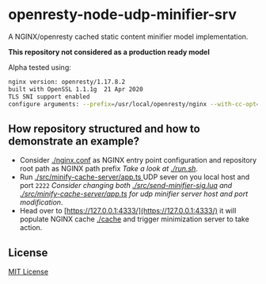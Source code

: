 # openresty-node-udp-minifier-srv

A NGINX/openresty cached static content minifier model implementation.

**This repository not considered as a production ready model**

Alpha tested using:

```sh
nginx version: openresty/1.17.8.2
built with OpenSSL 1.1.1g  21 Apr 2020
TLS SNI support enabled
configure arguments: --prefix=/usr/local/openresty/nginx --with-cc-opt='-O2 -DNGX_LUA_ABORT_AT_PANIC -I/usr/local/openresty/zlib/include -I/usr/local/openresty/pcre/include -I/usr/local/openresty/openssl111/include' --add-module=../ngx_devel_kit-0.3.1 --add-module=../echo-nginx-module-0.62 --add-module=../xss-nginx-module-0.06 --add-module=../ngx_coolkit-0.2 --add-module=../set-misc-nginx-module-0.32 --add-module=../form-input-nginx-module-0.12 --add-module=../encrypted-session-nginx-module-0.08 --add-module=../srcache-nginx-module-0.32 --add-module=../ngx_lua-0.10.17 --add-module=../ngx_lua_upstream-0.07 --add-module=../headers-more-nginx-module-0.33 --add-module=../array-var-nginx-module-0.05 --add-module=../memc-nginx-module-0.19 --add-module=../redis2-nginx-module-0.15 --add-module=../redis-nginx-module-0.3.7 --add-module=../ngx_stream_lua-0.0.8 --with-ld-opt='-Wl,-rpath,/usr/local/openresty/luajit/lib -L/usr/local/openresty/zlib/lib -L/usr/local/openresty/pcre/lib -L/usr/local/openresty/openssl111/lib -Wl,-rpath,/usr/local/openresty/zlib/lib:/usr/local/openresty/pcre/lib:/usr/local/openresty/openssl111/lib' --with-pcre-jit --with-stream --with-stream_ssl_module --with-stream_ssl_preread_module --with-http_v2_module --without-mail_pop3_module --without-mail_imap_module --without-mail_smtp_module --with-http_stub_status_module --with-http_realip_module --with-http_addition_module --with-http_auth_request_module --with-http_secure_link_module --with-http_random_index_module --with-http_gzip_static_module --with-http_sub_module --with-http_dav_module --with-http_flv_module --with-http_mp4_module --with-http_gunzip_module --with-threads --with-stream --with-stream_ssl_preread_module --with-http_ssl_module

```

## How repository structured and how to demonstrate an example?

- Consider [./nginx.conf](./nginx.conf) as NGINX entry point configuration and repository root path as NGINX path prefix _Take a look at [./run.sh](./run.sh)_.
- Run [ ./src/minify-cache-server/app.ts ](./src/minify-cache-server/app.ts) UDP sever on you local host and port `2222` _Consider changing both [./src/send-minifier-sig.lua](./src/send-minifier-sig.lua) and [./src/minify-cache-server/app.ts](./src/minify-cache-server/app.ts) for udp minifier server host and port modification_.
- Head over to [https://127.0.0.1:4333/](https://127.0.0.1:4333/) it will populate NGINX cache [./cache](./cache) and trigger minimization server to take action.

## License

[MIT License](LICENSE)
